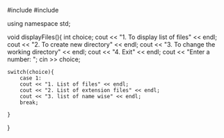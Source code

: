#include <string>
#include <iostream>


using namespace std;

void displayFiles(){
     int choice;
    cout << "1. To display list of files" << endl;
    cout << "2. To create new directory" << endl;
    cout << "3. To change the working directory" << endl;
    cout << "4. Exit" << endl;
    cout << "Enter a number: ";
    cin >> choice;

    switch(choice){
        case 1:
        cout << "1. List of files" << endl;
        cout << "2. List of extension files" << endl;
        cout << "3. list of name wise" << endl;
        break;

    }
    
}
